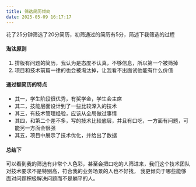 ```yaml
---
title: 筛选简历倾向
date: 2025-05-09 16:17:17
---
```

花了25分钟筛选了20分简历，初筛通过的简历有5分，简述下我筛选的过程
#### 淘汰原则
1. 排版有问题的简历，我认为是态度不认真，不够信息，所以第一个被筛掉
2. 项目和技术前篇一律的也会被淘汰掉，让我看不出面试他能有什么价值
#### 通过额简历的特点
- 其一，学生阶段很优秀，有奖学金，学生会主席
- 其二，技能层面设计到了一些比较深入的技术
- 其三，有技术管理经验，应该从全局做过事情
- 其四，和第二个差不多，写的技术比较底层，并且有口吃，一方面有问题，可能另一方面会很强
- 其五，项目中展示了技术优化，并给出了数据
#### 总结下
可以看到我的筛选有非常个人色彩，甚至会把口吃的人筛进来，我们这个技术团队对技术要求不是特别高，符合我的业务场景的人也不好找， 我更倾向于哪些能够面对问题积极解决问题而不是躺平的人。